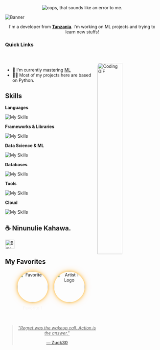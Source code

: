 
<div align="center">
  <img src="https://readme-typing-svg.demolab.com?font=Fira+Code&weight=600&size=30&duration=4000&pause=1000&color=43CEA2&center=true&vCenter=true&width=500&height=70&lines=Hello+Mambo?%2C+I'm+Shadrack+;Timothy+John+Mwalyanga;ML+Developer;Fullstack+Developer;From+Tanzania;Data+Analyst;Programmer;Coder" alt="oops, that sounds like an error to me." />
</div>


![Banner](https://capsule-render.vercel.app/api?type=venom&height=200&color=0:43cea2,100:185a9d&text=%20Zuck30&textBg=false&desc=(he/him/mwanamume/mume)&descAlign=79&fontAlign=50&descAlignY=70&fontColor=f7f5f5)
<p align="center">I'm a developer from <strong><a href="https://www.google.com/travel/things-to-do?dest_src=ut&dest_mid=%2Fm%2F0htfv">Tanzania</a></strong>. I'm working on ML projects and trying to learn new stuffs!</p>

<h3>Quick Links</h3>

<div align="left">
    <a href="mailto:mwalyangashadrack@gmail.com"><img src="https://img.shields.io/badge/Mail%20me-30302f?style=flat-square&logo=gmail" alt="" srcset=""></a>
    <a href="https://sheddysilicon.netlify.app"><img src="https://img.shields.io/badge/Me-30302f?style=flat-square&logo=firefox" alt="" srcset=""></a>
</div>

<br>
<a href="https://github.com/zuck30"> <img src="https://media.giphy.com/media/L1R1tvI9svkIWwpVYr/giphy.gif" width="40%" align="right" style="border-radius:10px; animation: float 6s ease-in-out infinite;" alt="Coding GIF">
  </a>

<ul>
    <li>🔭 I'm currently mastering <a href="https://www.python.org/events/python-user-group/1310/">ML</a>
    <li>👨‍💻 Most of my projects here are based on Python.</li>
</ul>

<h2 id=lang>Skills</h2>

**Languages**

![My Skills](https://skillicons.dev/icons?i=python,js,html,css,cpp,bash,md,lua&perline=10)

**Frameworks & Libraries**

![My Skills](https://skillicons.dev/icons?i=vue,nuxt,react,fastapi,tailwind&perline=10)

**Data Science & ML**

![My Skills](https://skillicons.dev/icons?i=tensorflow,pytorch&perline=10)


**Databases**

![My Skills](https://skillicons.dev/icons?i=sqlite,mysql&perline=10)

**Tools**

![My Skills](https://skillicons.dev/icons?i=apple,gmail,npm,docker,notion,vscode,git,github,arduino,coffeescript,linux,postman,latex,vim&perline=20)

**Cloud**

![My Skills](https://skillicons.dev/icons?i=netlify,vercel&perline=10)
 
</div>

<h2>☕️ Ninunulie Kahawa.</h2>
<p>
    <a href="https://www.buymeacoffee.com/zuck30" target="_blank"><img src="https://cdn.buymeacoffee.com/buttons/v2/default-red.png" alt="Buy Me A Coffee" height="30px" ></a>

</p>

## My Favorites

<div align="center" style="display: flex; flex-wrap: wrap; justify-content: center; gap: 20px; margin: 20px 0;">
  <div style="text-align: center;">
    <a href="https://i.pinimg.com/736x/f3/de/94/f3de94db1ac9a3f34a65403fa2bde53f.jpg">
      <div style="width: 100px; height: 100px; border-radius: 50%; overflow: hidden; box-shadow: 0 0 10px rgba(255, 165, 0, 0.7), 0 0 20px rgba(255, 165, 0, 0.5); transition: transform 0.3s ease;" onmouseover="this.style.transform='scale(1.1)';" onmouseout="this.style.transform='scale(1)';">
        <img src="https://i.pinimg.com/736x/f3/de/94/f3de94db1ac9a3f34a65403fa2bde53f.jpg" alt="Favorite 1" style="width: 100%; height: 100%; object-fit: cover;">
      </div>
    </a>
    <p style="margin-top: 10px; font-size: 14px; color: #f7f5f5;">Favorite 1</p>
  </div>
  <div style="text-align: center;">
    <a href="https://i.pinimg.com/736x/f3/de/94/f3de94db1ac9a3f34a65403fa2bde53f.jpg">
      <div style="width: 100px; height: 100px; border-radius: 50%; overflow: hidden; box-shadow: 0 0 10px rgba(255, 165, 0, 0.7), 0 0 20px rgba(255, 165, 0, 0.5); transition: transform 0.3s ease;" onmouseover="this.style.transform='scale(1.1)';" onmouseout="this.style.transform='scale(1)';">
        <img src="https://i.pinimg.com/736x/f3/de/94/f3de94db1ac9a3f34a65403fa2bde53f.jpg" alt="Artist 1 Logo" style="width: 100%; height: 100%; object-fit: cover;">
      </div>
   
</div>



<div align="center">
<blockquote>
<p><em>"Regret was the wakeup call. Action is the answer."</em></p>
<p><strong>— Zuck30</strong></p>
</blockquote>
</div>
